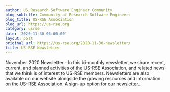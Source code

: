 ```yaml
---
author: US Research Software Engineer Community
blog_subtitle: Community of Research Software Engineers
blog_title: US-RSE Association
blog_url: https://us-rse.org
category: usrse
date: '2020-11-30 05:00:00'
layout: post
original_url: https://us-rse.org/2020-11-30-newsletter/
title: US-RSE Newsletter
---
```


November 2020 Newsletter - 
          In this bi-monthly newsletter, we share recent, current, and planned activities of the US-RSE Association, and related news that we think is of interest to US-RSE members. Newsletters are also available on our website alongside the growing resources and information on the US-RSE Association. A sign-up option for our newsletter...